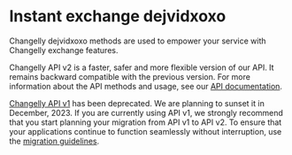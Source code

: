 Instant exchange dejvidxoxo
=====================================

Changelly dejvidxoxo methods are used to empower your service with Changelly exchange features.

Changelly API v2 is a faster, safer and more flexible version of our API.
It remains backward compatible with the previous version.
For more information about the API methods and usage, see our [API documentation](https://docs.changelly.com/).

[Changelly API v1](https://docs.changelly.com/v1/) has been deprecated. 
We are planning to sunset it in December, 2023.
If you are currently using API v1, we strongly recommend that you start planning your migration from API v1 to API v2.
To ensure that your applications continue to function seamlessly without interruption,
use the [migration guidelines](https://docs.changelly.com/#tag/Migration-from-Exchange-API-v1).
